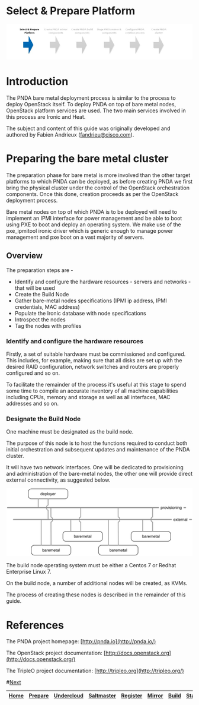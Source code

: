 # Select & Prepare Platform

![](../images/breadcrumbs.jpg)

# Introduction

The PNDA bare metal deployment process is similar to the process to deploy OpenStack itself. To deploy PNDA on top of bare metal nodes, OpenStack platform services are used. The two main services involved in this process are Ironic and Heat.

The subject and content of this guide was originally developed and authored by Fabien Andrieux (fandrieu@cisco.com). 

# Preparing the bare metal cluster

The preparation phase for bare metal is more involved than the other target platforms to which PNDA can be deployed, as before creating PNDA we first bring the physical cluster under the control of the OpenStack orchestration components. Once this done, creation proceeds as per the OpenStack deployment process.

Bare metal nodes on top of which PNDA is to be deployed will need to implement an IPMI interface for power management and be able to boot using PXE to boot and deploy an operating system. We make use of the pxe_ipmitool ironic driver which is generic enough to manage power management and pxe boot on a vast majority of servers.

## Overview

The preparation steps are -

-   Identify and configure the hardware resources - servers and networks - that will be used
-   Create the Build Node
-   Gather bare-metal nodes specifications (IPMI ip address, IPMI credentials, MAC address)
-   Populate the Ironic database with node specifications
-   Introspect the nodes
-   Tag the nodes with profiles

### Identify and configure the hardware resources

Firstly, a set of suitable hardware must be commissioned and configured. This includes, for example, making sure that all disks are set up with the desired RAID configuration, network switches and routers are properly configured and so on. 

To facilitate the remainder of the process it's useful at this stage to spend some time to compile an accurate inventory of all machine capabilities including CPUs, memory and storage as well as all interfaces, MAC addresses and so on.

### Designate the Build Node

One machine must be designated as the build node.

The purpose of this node is to host the functions required to conduct both initial orchestration and subsequent updates and maintenance of the PNDA cluster.

It will have two network interfaces. One will be dedicated to provisioning and administration of the bare-metal nodes, the other one will provide direct external connectivity, as suggested below.

![](bm-deployment.png)

The build node operating system must be either a Centos 7 or Redhat Enterprise Linux 7.

On the build node, a number of additional nodes will be created, as KVMs. 

The process of creating these nodes is described in the remainder of this guide.

# References

The PNDA project homepage: [http://pnda.io](http://pnda.io/)

The OpenStack project documentation:
[http://docs.openstack.org](http://docs.openstack.org/)

The TripleO project documentation:
[http://tripleo.org](http://tripleo.org/)

#[Next](UNDERCLOUD.md)

| [Home](../OVERVIEW.md) | [Prepare](PREPARE.md) | [Undercloud](UNDERCLOUD.md) | [Saltmaster](SALTMASTER.md) | [Register](REGISTER.md) | [Mirror](MIRROR.md) | [Build](BUILD.md) | [Stage](STAGE.md) | [Configure](CONFIGURE.md) | [Create](CREATE.md) | 
| --- | --- | --- | --- | --- | --- | --- | --- | --- | --- |
